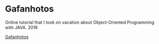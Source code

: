 # Gafanhotos

Online tutorial that I took on vacation about Object-Oriented Programming with JAVA. 2018

[Gafanhotos](https://www.youtube.com/watch?v=KlIL63MeyMY&list=PLHz_AreHm4dkqe2aR0tQK74m8SFe-aGsY)
